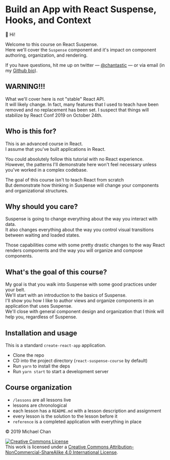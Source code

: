 # Build an App with React Suspense, Hooks, and Context

👋 Hi!

Welcome to this course on React Suspense.  
Here we'll cover the `Suspense` component and it's impact on component authoring, organization, and rendering.

If you have questions, hit me up on twitter — [@chantastic](https://twitter.com/chantastic) — or via email (in my [Github bio](https://github.com/chantastic/)).

## WARNING!!!

What we'll cover here is not "stable" React API.  
It will likely change.
In fact, many features that I used to teach have been removed and no replacement has been set.
I suspect that things will stabilize by React Conf 2019 on October 24th.

## Who is this for?

This is an advanced course in React.  
I assume that you've built applications in React.

You could absolutely follow this tutorial with no React experience.  
However, the patterns I'll demonstrate here won't feel necessary unless you've worked in a complex codebase.

The goal of this course isn't to teach React from scratch  
But demonstrate how thinking in Suspense will change your components and organizational structures.

## Why should you care?

Suspense is going to change everything about the way you interact with data.  
It also changes everything about the way you control visual transitions between waiting and loaded states.

Those capabilities come with some pretty drastic changes to the way React renders components and the way you will organize and compose components.

## What's the goal of this course?

My goal is that you walk into Suspense with some good practices under your belt.  
We'll start with an introduction to the basics of Suspense.  
I'll show you how I like to author views and organize components in an application that uses Suspense.  
We'll close with general component design and organization that I think will help you, regardless of Suspense.

## Installation and usage

This is a standard `create-react-app` application.

- Clone the repo
- CD into the project directory (`react-suspense-course` by default)
- Run `yarn` to install the deps
- Run `yarn start` to start a development server

## Course organization

- `/lessons` are all lessons live
- lessons are chronological
- each lesson has a `README.md` with a lesson description and assignment
- every lesson is the solution to the lesson before it
- `reference` is a completed application with everything in place

© 2019 Michael Chan

<a rel="license" href="http://creativecommons.org/licenses/by-nc-sa/4.0/"><img alt="Creative Commons License" style="border-width:0" src="https://i.creativecommons.org/l/by-nc-sa/4.0/80x15.png" /></a><br />This work is licensed under a <a rel="license" href="http://creativecommons.org/licenses/by-nc-sa/4.0/">Creative Commons Attribution-NonCommercial-ShareAlike 4.0 International License</a>.
